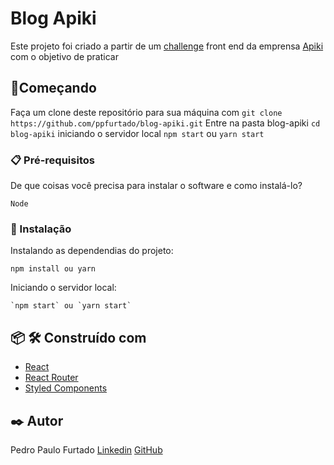 # Blog Apiki

Este projeto foi criado a partir de um [challenge](https://github.com/ppfurtado/front-end-challenge) front end da emprensa [Apiki](https://apiki.com/) com o objetivo de praticar 


## 🚀Começando

Faça um clone deste repositório para sua máquina com `git clone https://github.com/ppfurtado/blog-apiki.git`
Entre na pasta blog-apiki `cd blog-apiki`
iniciando o servidor local `npm start` ou `yarn start`


### 📋 Pré-requisitos
De que coisas você precisa para instalar o software e como instalá-lo?
```
Node
```

### 🔧 Instalação

Instalando as dependendias do projeto: 
```
npm install ou yarn
```
Iniciando o servidor local:
```
`npm start` ou `yarn start`
```

## 📦 🛠️ Construído com
* [React](https://pt-br.reactjs.org/)
* [React Router](https://reactrouter.com/)
* [Styled Components](https://styled-components.com/)

## ✒️ Autor
Pedro Paulo Furtado 
[Linkedin](https://www.linkedin.com/in/pedro-paulo-furtado-engcomp/)
[GitHub](https://github.com/ppfurtado)
